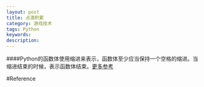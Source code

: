 ```yaml
---
layout: post
title: 点滴积累
category: 游戏技术
tags: Python
keywords: 
description: 
---
```


####Python的函数体使用缩进来表示，函数体至少应当保持一个空格的缩进。当缩进结束的时候，表示函数体结束。[更多参考](http://blog.csdn.net/warmtrue/article/details/4783476)



#Reference



